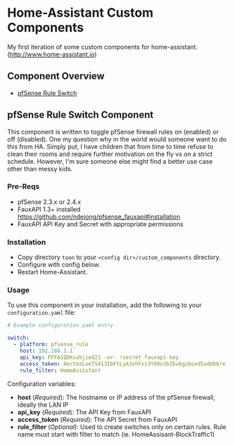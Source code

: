 # Home-Assistant Custom Components

My first iteration of some custom components for home-assistant. (http://www.home-assistant.io)

Component Overview
------------------
  * [pfSense Rule Switch](#pfsense_rule)
  
  
## pfSense Rule Switch Component

This component is written to toggle pfSense firewall rules on (enabled) or off (disabled).  One my question why in the world would someone want to do this from HA. Simply put, I have children that from time to time refuse to clean their rooms and require further motivation on the fly vs on a strict schedule.  However, I'm sure someone else might find a better use case other than messy kids.

### Pre-Reqs

- pfSense 2.3.x or 2.4.x
- FauxAPI 1.3+ installed
  https://github.com/ndejong/pfsense_fauxapi#installation
- FauxAPI API Key and Secret with appropriate permissions

### Installation

- Copy directory `toon` to your `<config dir>/custom_components` directory.
- Configure with config below.
- Restart Home-Assistant.

### Usage
To use this component in your installation, add the following to your `configuration.yaml` file:

```yaml
# Example configuration.yaml entry

switch:
  - platform: pfsense_rule
    host: 192.168.1.1
    api_key: PFFA1QDKsakjied21 -or- !secret fauxapi-key
    access_token: AectmzLxeTS413I6FtLyA3xhFxs3Y80n3bZEu6gzboxd5adUbbrejFZae1u5 -or- !secret fauxapi-secret
    rule_filter: HomeAssistant
```

Configuration variables:

- **host** (*Required*): The hostname or IP address of the pfSense firewall, ideally the LAN IP
- **api_key** (*Required*): The API Key from FauxAPI
- **access_token** (*Required*): The API Secret from FauxAPI
- **rule_filter** (*Optional*): Used to create switches only on certain rules.  Rule name must start with filter to match (ie. HomeAssisant-BlockTraffic1)
